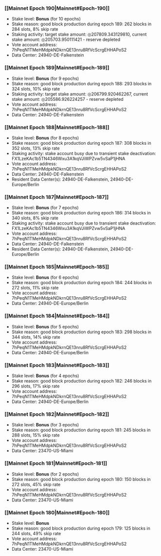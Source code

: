 ### [[Mainnet Epoch 190|Mainnet#Epoch-190]]
* Stake level: **Bonus** (for 10 epochs)
* Stake reason: good block production during epoch 189: 262 blocks in 284 slots, 8% skip rate
* Staking activity: target stake amount: ◎207809.343129810, current stake amount: ◎205703.950111421 - reserve depleted
* Vote account address: 7hPeqN1TMeHMdpkNDkrnQE13nru8RfVcScrgEHHAPoS2
* Data Center: 24940-DE-Falkenstein
### [[Mainnet Epoch 189|Mainnet#Epoch-189]]
* Stake level: **Bonus** (for 9 epochs)
* Stake reason: good block production during epoch 188: 293 blocks in 324 slots, 10% skip rate
* Staking activity: target stake amount: ◎206799.920462267, current stake amount: ◎205586.926224257 - reserve depleted
* Vote account address: 7hPeqN1TMeHMdpkNDkrnQE13nru8RfVcScrgEHHAPoS2
* Data Center: 24940-DE-Falkenstein
### [[Mainnet Epoch 188|Mainnet#Epoch-188]]
* Stake level: **Bonus** (for 8 epochs)
* Stake reason: good block production during epoch 187: 308 blocks in 352 slots, 13% skip rate
* Staking activity: stake account busy due to transient stake deactivation: FX1LzeKAc1b5TN4346Wxu3A1kqVJiWPZvw5vSaP1jHNA
* Vote account address: 7hPeqN1TMeHMdpkNDkrnQE13nru8RfVcScrgEHHAPoS2
* Data Center: 24940-DE-Falkenstein
* Resident Data Center(s): 24940-DE-Falkenstein, 24940-DE-Europe/Berlin
### [[Mainnet Epoch 187|Mainnet#Epoch-187]]
* Stake level: **Bonus** (for 7 epochs)
* Stake reason: good block production during epoch 186: 314 blocks in 340 slots, 8% skip rate
* Staking activity: stake account busy due to transient stake deactivation: FX1LzeKAc1b5TN4346Wxu3A1kqVJiWPZvw5vSaP1jHNA
* Vote account address: 7hPeqN1TMeHMdpkNDkrnQE13nru8RfVcScrgEHHAPoS2
* Data Center: 24940-DE-Falkenstein
* Resident Data Center(s): 24940-DE-Falkenstein, 24940-DE-Europe/Berlin
### [[Mainnet Epoch 185|Mainnet#Epoch-185]]
* Stake level: **Bonus** (for 6 epochs)
* Stake reason: good block production during epoch 184: 244 blocks in 272 slots, 11% skip rate
* Vote account address: 7hPeqN1TMeHMdpkNDkrnQE13nru8RfVcScrgEHHAPoS2
* Data Center: 24940-DE-Europe/Berlin
### [[Mainnet Epoch 184|Mainnet#Epoch-184]]
* Stake level: **Bonus** (for 5 epochs)
* Stake reason: good block production during epoch 183: 298 blocks in 344 slots, 14% skip rate
* Vote account address: 7hPeqN1TMeHMdpkNDkrnQE13nru8RfVcScrgEHHAPoS2
* Data Center: 24940-DE-Europe/Berlin
### [[Mainnet Epoch 183|Mainnet#Epoch-183]]
* Stake level: **Bonus** (for 4 epochs)
* Stake reason: good block production during epoch 182: 246 blocks in 296 slots, 17% skip rate
* Vote account address: 7hPeqN1TMeHMdpkNDkrnQE13nru8RfVcScrgEHHAPoS2
* Data Center: 24940-DE-Europe/Berlin
### [[Mainnet Epoch 182|Mainnet#Epoch-182]]
* Stake level: **Bonus** (for 3 epochs)
* Stake reason: good block production during epoch 181: 245 blocks in 288 slots, 15% skip rate
* Vote account address: 7hPeqN1TMeHMdpkNDkrnQE13nru8RfVcScrgEHHAPoS2
* Data Center: 23470-US-Miami
### [[Mainnet Epoch 181|Mainnet#Epoch-181]]
* Stake level: **Bonus** (for 2 epochs)
* Stake reason: good block production during epoch 180: 150 blocks in 272 slots, 45% skip rate
* Vote account address: 7hPeqN1TMeHMdpkNDkrnQE13nru8RfVcScrgEHHAPoS2
* Data Center: 23470-US-Miami
### [[Mainnet Epoch 180|Mainnet#Epoch-180]]
* Stake level: **Bonus**
* Stake reason: good block production during epoch 179: 125 blocks in 244 slots, 49% skip rate
* Vote account address: 7hPeqN1TMeHMdpkNDkrnQE13nru8RfVcScrgEHHAPoS2
* Data Center: 23470-US-Miami